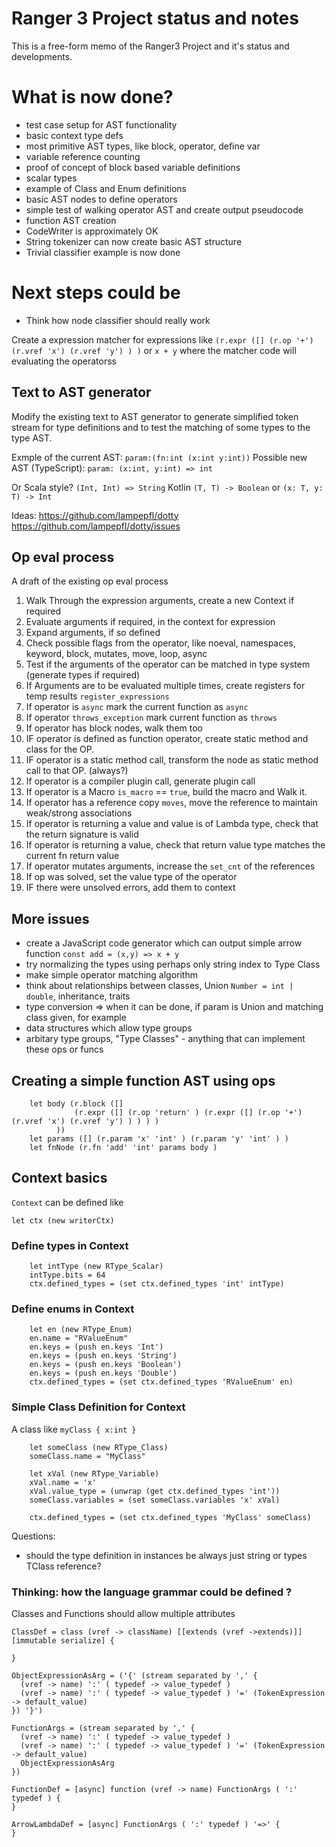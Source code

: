 
# Ranger 3 Project status and notes

This is a free-form memo of the Ranger3 Project and it's status and developments.

# What is now done?

- test case setup for AST functionality
- basic context type defs
- most primitive AST types, like block, operator, define var
- variable reference counting
- proof of concept of block based variable definitions
- scalar types
- example of Class and Enum definitions
- basic AST nodes to define operators
- simple test of walking operator AST and create output pseudocode
- function AST creation
- CodeWriter is approximately OK
- String tokenizer can now create basic AST structure
- Trivial classifier example is now done

# Next steps could be

- Think how node classifier should really work

Create a expression matcher for expressions like `(r.expr ([] (r.op '+') (r.vref 'x') (r.vref 'y') ) )` or `x + y` where the matcher code will evaluating the operatorss


## Text to AST generator

Modify the existing text to AST generator to generate simplified token stream for type definitions and to test the matching of some types to the type AST.

  Exmple of the current AST: `param:(fn:int (x:int y:int))`
  Possible new AST (TypeScript): `param: (x:int, y:int) => int`

Or Scala style? `(Int, Int) => String`
Kotlin `(T, T) -> Boolean` or `(x: T, y: T) -> Int`

Ideas:
https://github.com/lampepfl/dotty
https://github.com/lampepfl/dotty/issues


## Op eval process

A draft of the existing op eval process

1. Walk Through the expression arguments, create a new Context if required
2. Evaluate arguments if required, in the context for expression
3. Expand arguments, if so defined
4. Check possible flags from the operator, like noeval, namespaces, keyword, block, mutates, move, loop, async
5. Test if the arguments of the operator can be matched in type system (generate types if required)
6. If Arguments are to be evaluated multiple times, create registers for temp results `register_expressions`
7. If operator is `async` mark the current function as `async`
8. If operator `throws_exception` mark current function as `throws`
9. If operator has block nodes, walk them too
10. IF operator is defined as function operator, create static method and class for the OP.
11. IF operator is a static method call, transform the node as static method call to that OP. (always?)
12. If operator is a compiler plugin call, generate plugin call
13. If operator is a Macro `is_macro` == `true`, build the macro and Walk it.
14. If operator has a reference copy `moves`, move the reference to maintain weak/strong associations
15. If operator is returning a value and value is of Lambda type, check that the return signature is valid
16. If operator is returning a value, check that return value type matches the current fn return value
17. If operator mutates arguments, increase the `set_cnt` of the references
18. If op was solved, set the value type of the operator
19. IF there were unsolved errors, add them to context

## More issues

- create a JavaScript code generator which can output simple arrow function `const add = (x,y) => x + y`
- try normalizing the types using perhaps only string index to Type Class
- make simple operator matching algorithm
- think about relationships between classes, Union `Number = int | double`, inheritance, traits
- type conversion => when it can be done, if param is Union and matching class given, for example
- data structures which allow type groups
- arbitary type groups, "Type Classes" - anything that can implement these ops or funcs

## Creating a simple function AST using ops

```
    let body (r.block ([] 
              (r.expr ([] (r.op 'return' ) (r.expr ([] (r.op '+') (r.vref 'x') (r.vref 'y') ) ) ) )
          ))
    let params ([] (r.param 'x' 'int' ) (r.param 'y' 'int' ) )
    let fnNode (r.fn 'add' 'int' params body )
```

## Context basics

`Context` can be defined like
```
let ctx (new writerCtx)
```

### Define types in Context

```
    let intType (new RType_Scalar)
    intType.bits = 64
    ctx.defined_types = (set ctx.defined_types 'int' intType)
```

### Define enums in Context
```
    let en (new RType_Enum)
    en.name = "RValueEnum"
    en.keys = (push en.keys 'Int')
    en.keys = (push en.keys 'String')
    en.keys = (push en.keys 'Boolean')
    en.keys = (push en.keys 'Double')
    ctx.defined_types = (set ctx.defined_types 'RValueEnum' en)
```

### Simple Class Definition for Context
A class like `myClass { x:int } `

```
    let someClass (new RType_Class)
    someClass.name = "MyClass"

    let xVal (new RType_Variable)
    xVal.name = 'x'
    xVal.value_type = (unwrap (get ctx.defined_types 'int'))
    someClass.variables = (set someClass.variables 'x' xVal)

    ctx.defined_types = (set ctx.defined_types 'MyClass' someClass)

```
Questions:
- should the type definition in instances be always just string or types TClass reference?


### Thinking: how the language grammar could be defined ? 

Classes and Functions should allow multiple attributes
```
ClassDef = class (vref -> className) [[extends (vref ->extends)]]  [immutable serialize] {

}
```

```
ObjectExpressionAsArg = ('{' (stream separated by ',' {
  (vref -> name) ':' ( typedef -> value_typedef )
  (vref -> name) ':' ( typedef -> value_typedef ) '=' (TokenExpression -> default_value)
}) '}')
```

```
FunctionArgs = (stream separated by ',' {
  (vref -> name) ':' ( typedef -> value_typedef )
  (vref -> name) ':' ( typedef -> value_typedef ) '=' (TokenExpression -> default_value)
  ObjectExpressionAsArg
})
```

```
FunctionDef = [async] function (vref -> name) FunctionArgs ( ':' typedef ) {
}
```

```
ArrowLambdaDef = [async] FunctionArgs ( ':' typedef ) '=>' {
}
```